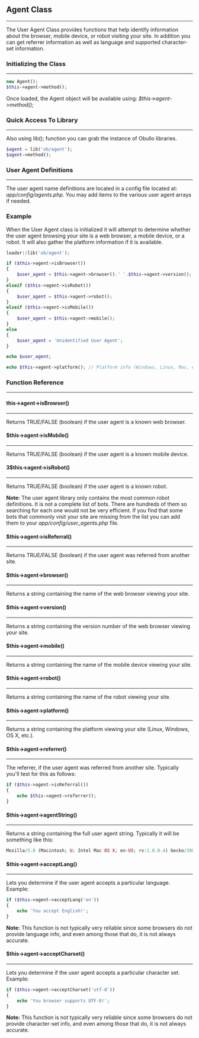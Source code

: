 ## Agent Class

------

The User Agent Class provides functions that help identify information about the browser, mobile device, or robot visiting your site. In addition you can get referrer information as well as language and supported character-set information.

### Initializing the Class

------

```php
new Agent();
$this->agent->method();
```

Once loaded, the Agent object will be available using: <dfn>$this->agent->method();</dfn>

### Quick Access To Library

------

Also using lib(); function you can grab the instance of Obullo libraries.

```php
$agent = lib('ob/agent');
$agent->method();
```

### User Agent Definitions

------

The user agent name definitions are located in a config file located at: <dfn>app/config/agents.php</dfn>. You may add items to the various user agent arrays if needed.

### Example

When the User Agent class is initialized it will attempt to determine whether the user agent browsing your site is a web browser, a mobile device, or a robot. It will also gather the platform information if it is available.

```php
loader::lib('ob/agent');

if ($this->agent->isBrowser())
{
    $user_agent = $this->agent->browser().' '.$this->agent->version();
}
elseif ($this->agent->isRobot())
{
    $user_agent = $this->agent->robot();
}
elseif ($this->agent->isMobile())
{
    $user_agent = $this->agent->mobile();
}
else
{
    $user_agent = 'Unidentified User Agent';
}

echo $user_agent;

echo $this->agent->platform(); // Platform info (Windows, Linux, Mac, etc.)
```

### Function Reference

------

#### this->agent->isBrowser()

------

Returns TRUE/FALSE (boolean) if the user agent is a known web browser.

#### $this->agent->isMobile()

------

Returns TRUE/FALSE (boolean) if the user agent is a known mobile device.

#### 3$this->agent->isRobot()

------

Returns TRUE/FALSE (boolean) if the user agent is a known robot.

**Note:** The user agent library only contains the most common robot definitions. It is not a complete list of bots. There are hundreds of them so searching for each one would not be very efficient. If you find that some bots that commonly visit your site are missing from the list you can add them to your <dfn>app/config/user_agents.php</dfn> file.

#### $this->agent->isReferral()

------

Returns TRUE/FALSE (boolean) if the user agent was referred from another site.


#### $this->agent->browser()

------
Returns a string containing the name of the web browser viewing your site.

#### $this->agent->version()

-----
Returns a string containing the version number of the web browser viewing your site.

#### $this->agent->mobile()

-----

Returns a string containing the name of the mobile device viewing your site.

#### $this->agent->robot()

------
Returns a string containing the name of the robot viewing your site.


#### $this->agent->platform()

-----

Returns a string containing the platform viewing your site (Linux, Windows, OS X, etc.).

#### $this->agent->referrer()

------

The referrer, if the user agent was referred from another site. Typically you'll test for this as follows:

```php
if ($this->agent->isReferral())
{
    echo $this->agent->referrer();
}
```

#### $this->agent->agentString()

----

Returns a string containing the full user agent string. Typically it will be something like this:

```php
Mozilla/5.0 (Macintosh; U; Intel Mac OS X; en-US; rv:1.8.0.4) Gecko/20060613 Camino/1.0.2
```

#### $this->agent->acceptLang()

----

Lets you determine if the user agent accepts a particular language. Example:

```php
if ($this->agent->acceptLang('en'))
{
    echo 'You accept English!';
}
```

**Note:** This function is not typically very reliable since some browsers do not provide language info, and even among those that do, it is not always accurate.

#### $this->agent->acceptCharset()

----

Lets you determine if the user agent accepts a particular character set. Example:

```php
if ($this->agent->acceptCharset('utf-8'))
{
    echo 'You browser supports UTF-8!';
}
```

**Note:** This function is not typically very reliable since some browsers do not provide character-set info, and even among those that do, it is not always accurate. 